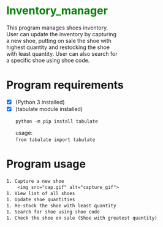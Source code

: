 
# <span style="color:green;">Inventory_manager  </span>
This program manages shoes inventory.  
User can update the inventory by capturing  
a new shoe, putting on sale the shoe with  
highest quantity and restocking the shoe  
with least quantity. User can also search for  
a specific shoe using shoe code.

# Program requirements
- [x] (Python 3 installed)  
- [x] (tabulate module installed)  
    ```
    python -m pip install tabulate
    ```
    usage:  
        ```
        from tabulate import tabulate
        ```
# Program usage  

    1. Capture a new shoe
        <img src="cap.gif" alt="capture_gif">
    1. View list of all shoes  
    1. Update shoe quantities  
    1. Re-stock the shoe with least quantity  
    1. Search for shoe using shoe code  
    1. Check the shoe on sale (Shoe with greatest quantity)

